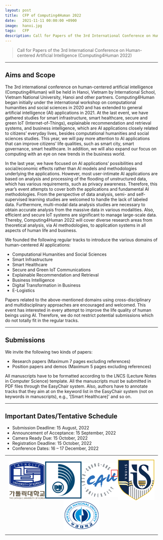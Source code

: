 ```yaml
---
layout: post
title:  CFP of Computing4Human 2022
date:   2021-11-11 00:00:00 +0900
image:  hanoi.jpg
tags:   CFP
description: Call for Papers of the 3rd International Conference on Human-centered Artificial Intelligence (Computing4Human 2022)
---
```


> Call for Papers of the 3rd International Conference on Human-centered Artificial Intelligence (Computing4Human 2022)

***

Aims and Scope
------------

The 3rd international conference on human-centered artificial intelligence (Computing4Human) will be held in Hanoi, Vietnam by International School, Vietnam National University, Hanoi and other partners. Computing4Human began initially under the international workshop on computational humanities and social sciences in 2020 and has extended to general artificial intelligence (AI) applications in 2021. At the last event, we have gathered studies for smart infrastructure, smart healthcare, secure and green IoT (Internet-of-Things), explainable recommendation and retrieval systems, and business intelligence, which are AI applications closely related to citizens’ everyday lives, besides computational humanities and social sciences studies. This year, we will pay more attention to AI applications that can improve citizens’ life qualities, such as smart city, smart governance, smart healthcare. In addition, we will also expand our focus on computing with an eye on new trends in the business world.

In the last year, we have focused on AI applications’ possibilities and social/economic effects rather than AI models and methodologies underlying the applications. However, most user-intimate AI applications are based on analysis and processing of the flooding of unstructured data, which has various requirements, such as privacy awareness. Therefore, this year’s event attempts to cover both the applications and fundamental AI methodologies. From the perspective of data analysis, semi- and self-supervised learning studies are welcomed to handle the lack of labeled data. Furthermore, multi-modal data analysis studies are necessary to obtain accurate analysis from the massive data in various modalities. Also, efficient and secure IoT systems are significant to manage large-scale data. Thereby, Computing4Human 2022 will cover diverse research areas from theoretical analysis, via AI methodologies, to application systems in all aspects of human life and business.

We founded the following regular tracks to introduce the various domains of human-centered AI applications:
*	Computational Humanities and Social Sciences
*	Smart Infrastructure
*	Smart Healthcare
*	Secure and Green IoT Communications
*	Explainable Recommendation and Retrieval
*	Business Intelligence
*	Digital Transformation in Business
*	E-Logistics

Papers related to the above-mentioned domains using cross-disciplinary and multidisciplinary approaches are encouraged and welcomed. This event has interested in every attempt to improve the life quality of human beings using AI. Therefore, we do not restrict potential submissions which do not totally fit in the regular tracks.

***

Submissions
------------

We invite the following two kinds of papers: 
*	Research papers (Maximum 7 pages excluding references)
*	Position papers and demos (Maximum 5 pages excluding references)

All manuscripts have to be formatted according to the LNCS (Lecture Notes in Computer Science) template.
All the manuscripts must be submitted in PDF files through the EasyChair system.
Also, authors have to annotate tracks that they aim at on the keyword list in the EasyChair system (not on keywords in manuscripts), e.g., '[Smart Healthcare]' and so on.

***

Important Dates/Tentative Schedule
------------

* Submission Deadline: 15 August, 2022
* Announcement of Acceptance: 15 September, 2022
* Camera Ready Due: 15 October, 2022
* Registration Deadline: 15 October, 2022
* Conference Dates: 16 – 17 December, 2022

***

<p align="center"><a href="https://catholic.ac.kr/"><img align="center" src="/images/CUKLogo.png" width="120" padding="10px"></a><a href="https://www.udn.vn/english"><img align="center" src="/images/UDNLogo.png" width="120" padding="10px"></a><a href="https://www.cau.ac.kr/"><img align="center" src="/images/CAULogo.png" width="120" padding="10px"></a><a href="https://vnuis.edu.vn/en/"><img align="center" src="/images/VNUISLogo.png" width="120" padding="10px"></a><a href="https://www.pknu.ac.kr/main"><img align="center" src="/images/PKNULogo.png" width="120" padding="10px"></a></p>

***

